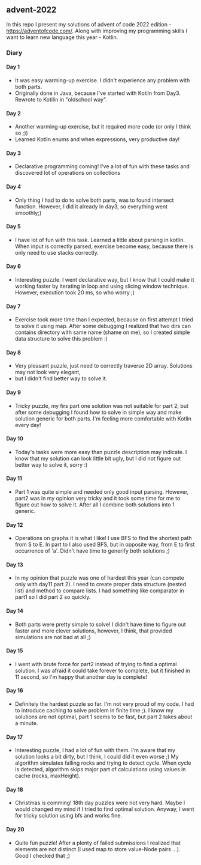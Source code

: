 ## advent-2022

In this repo I present my solutions of advent of code 2022 edition - https://adventofcode.com/.
Along with improving my programming skills I want to learn new language this year - Kotlin.

### Diary
#### Day 1
* It was easy warming-up exercise. I didn't experience any problem with both parts.
* Originally done in Java, because I've started with Kotiln from Day3. Rewrote to Kotilin in "oldschool way".

#### Day 2
* Another warming-up exercise, but it required more code (or only I think so ;))
* Learned Kotlin enums and when expressions, very productive day!

#### Day 3
* Declarative programming coming! I've a lot of fun with these tasks and discovered lot of operations on collections

#### Day 4
* Only thing I had to do to solve both parts, was to found intersect function. 
However, I did it already in day3, so everything went smoothly;)

#### Day 5
* I have lot of fun with this task. Learned a little about parsing in kotlin. When input is correctly parsed,
exercise become easy, because there is only need to use stacks correctly. 

#### Day 6
* Interesting puzzle. I went declarative way, but I know that I could make it working faster by iterating in loop 
and using slicing window technique. However, execution took 20 ms, so who worry ;)

#### Day 7
* Exercise took more time than I expected, because on first attempt I tried to solve it using map. After some debugging
I realized that two dirs can contains directory with same name (shame on me), so I created simple data structure to solve this problem :) 

#### Day 8
* Very pleasant puzzle, just need to correctly traverse 2D array. Solutions may not look very elegant,
* but I didn't find better way to solve it.

#### Day 9
* Tricky puzzle, my firs part one solution was not suitable for part 2, but after some debugging 
I found how to solve in simple way and make solution generic for both parts. I'm feeling more comfortable with Kotlin every day! 

#### Day 10
* Today's tasks were more easy than puzzle description may indicate. I know that my solution can look 
little bit ugly, but I did not figure out better way to solve it, sorry :) 

#### Day 11
* Part 1 was quite simple and needed only good input parsing. However, part2 was in my opinion very tricky and
it took some time for me to figure out how to solve it. After all I combine both solutions into 1 generic.

#### Day 12
* Operations on graphs it is what I like! I use BFS to find the shortest path from S to E. 
In part to I also used BFS, but in opposite way, from E to first occurrence of 'a'. Didn't have time to generify both solutions ;)

#### Day 13
* In my opinion that puzzle was one of hardest this year (can compete only with day11 part 2). I need to create proper
data structure (nested list) and method to compare lists. I had something like comparator in part1 so I did part 2 so quickly.

#### Day 14
* Both parts were pretty simple to solve! I didn't have time to figure out faster and more clever solutions,
however, I think, that provided simulations are not bad at all ;)

#### Day 15
* I went with brute force for part2 instead of trying to find a optimal solution. I was afraid it could take forever 
to complete, but it finished in 11 second, so I'm happy that another day is complete!

#### Day 16
* Definitely the hardest puzzle so far. I'm not very proud of my code. I had to introduce caching to solve problem in finite time ;).
I know my solutions are not optimal, part 1 seems to be fast, but part 2 takes about a minute.   

#### Day 17
* Interesting puzzle, I had a lot of fun with them. I'm aware that my solution looks a bit dirty, but I think, I could
did it even worse ;) My algorithm simulates falling rocks and trying to detect cycle. When cycle is detected, algorithm
skips major part of calculations using values in cache (rocks, maxHeight).

#### Day 18
* Christmas is comming! 18th day puzzles were not very hard. Maybe I would changed my mind if I tried to find optimal solution.
Anyway, I went for tricky solution using bfs and works fine. 

#### Day 20
* Quite fun puzzle! After a plenty of failed submissions I realized that elements are not distinct
(I used map to store value-Node pairs ...). Good I checked that ;)